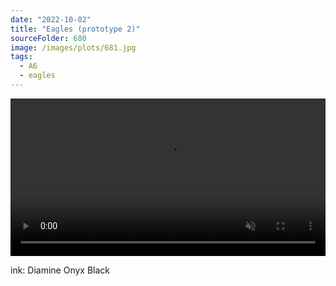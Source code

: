 ```yaml
---
date: "2022-10-02"
title: "Eagles (prototype 2)"
sourceFolder: 680
image: /images/plots/681.jpg
tags:
  - A6
  - eagles
---
```


<video src="/images/plots/681timelapse.mp4" width="100%" controls autoplay muted loop></video>

ink: Diamine Onyx Black
